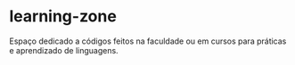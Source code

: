 # learning-zone
Espaço dedicado a códigos feitos na faculdade ou em cursos para práticas e aprendizado de linguagens.
